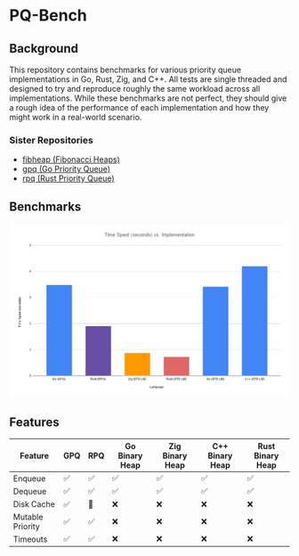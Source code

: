 # PQ-Bench

## Background
This repository contains benchmarks for various priority queue implementations in Go, Rust, Zig, and C++. All tests are single threaded and designed to try and reproduce roughly the same workload across all implementations. While these benchmarks are not perfect, they should give a rough idea of the performance of each implementation and how they might work in a real-world scenario. 

### Sister Repositories
- [fibheap (Fibonacci Heaps)](https://github.com/JustinTimperio/fibheap)
- [gpq (Go Priority Queue)](https://github.com/JustinTimperio/gpq)
- [rpq (Rust Priority Queue)](https://github.com/JustinTimperio/rpq)


## Benchmarks
![Benchmark](./docs/Time-Spent-vs-Implementation.png)

## Features
| Feature          | GPQ | RPQ | Go Binary Heap | Zig Binary Heap | C++ Binary Heap | Rust Binary Heap |
|------------------|-----|-----|----------------|-----------------|-----------------|------------------|
| Enqueue          | ✅   | ✅   | ✅              | ✅               | ✅               | ✅                |
| Dequeue          | ✅   | ✅   | ✅              | ✅               | ✅               | ✅                |
| Disk Cache       | ✅   | 🚧  | ❌              | ❌               | ❌               | ❌                |
| Mutable Priority | ✅   | ✅   | ❌              | ❌               | ❌               | ❌                |
| Timeouts         | ✅   | ✅   | ❌              | ❌               | ❌               | ❌                |
